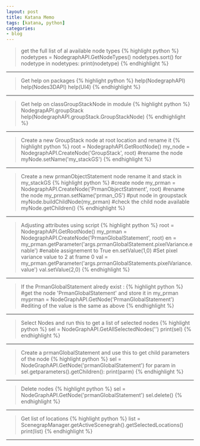 ```yaml
---
layout: post
title: Katana Memo 
tags: [katana, python]
categories:
- blog
---
```


> get the full list of al available node types
{% highlight python %}
nodetypes = NodegraphAPI.GetNodeTypes()
nodetypes.sort()
for nodetype in nodetypes:
    print(nodetype)
{% endhighlight %}
---

> Get help on packages
{% highlight python %}
 help(NodegraphAPI)
 help(Nodes3DAPI)
 help(UI4)
{% endhighlight %}
---

> Get help on classGroupStackNode in module
{% highlight python %}
 NodegrapAPI.groupStack
 help(NodegraphAPI.groupStack.GroupStackNode)
{% endhighlight %}
---

> Create a new GroupStack node at root location and rename it
{% highlight python %}
root = NodegraphAPI.GetRootNode()
my_node = NodegraphAPI.CreateNode('GroupStack', root)
#rename the node
myNode.setName('my_stackGS')
{% endhighlight %}
---

> Create a new prmanObjectStatement node rename it and stack in my_stackGS
{% highlight python %}
#create node
my_prman = NodegraphAPI.CreateNode('PrmanObjectStatment', root)
#rename the node
my_prman.setName('prman_OS')
#put node in groupstack
myNode.buildChildNode(my_prman)
#check the child node available
myNode.getChildren()
{% endhighlight %}
---

> Adjusting attributes using script
{% highlight python %}
root = NodegraphAPI.GetRootNode()
my_prman = NodegraphAPI.CreateNode('PrmanGlobalStatement', root)
en = my_prman.getParameter('args.prmanGlobalStatement.pixelVariance.enable')
#enable assignement to True
en.setValue(1,0)
#Set pixel variance value to 2 at frame 0
val = my_prman.getParameter('args.prmanGlobalStatements.pixelVariance.value')
val.setValue(2,0)
{% endhighlight %}
---

> If the PrmanGlobalStatement alredy exist : 
{% highlight python %}
#get the node 'PrmanGlobalStatement' and store it in my_prman
myprman = NodeGraphAPI.GetNode('PrmanGlobalStatement')
#editing of the value is the same as above
{% endhighlight %}
---

> Select Nodes and run this to get a list of selected nodes
{% highlight python %}
sel = NodeGraphAPI.GetAllSelectedNodes('')
print(sel)
{% endhighlight %}
---

> Create a prmanGlobalStatement and use this to get child parameters of the node
{% highlight python %}
sel = NodeGraphAPI.GetNode('prmanGlobalStatement')
for param in sel.getparameters().getChildren():
    print(parm)
{% endhighlight %}
---

> Delete nodes
{% highlight python %}
sel = NodeGraphAPI.GetNode('prmanGlobalStatement')
sel.delete()
{% endhighlight %}
---

> Get list of locations
{% highlight python %}
list = ScenegrapManager.getActiveScenegrah().getSelectedLocations()
print(list)
{% endhighlight %}
---





